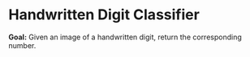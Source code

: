 # Handwritten Digit Classifier

**Goal:** Given an image of a handwritten digit, return the corresponding number.

